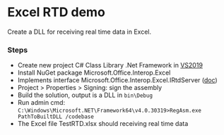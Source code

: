 ﻿# Excel RTD demo
Create a DLL for receiving real time data in Excel.  


### Steps
* Create new project C# Class Library .Net Framework in [VS2019](https://visualstudio.microsoft.com/thank-you-downloading-visual-studio/?sku=Community&rel=16)
* Install NuGet package Microsoft.Office.Interop.Excel
* Implements interface Microsoft.Office.Interop.Excel.IRtdServer ([doc](https://docs.microsoft.com/en-us/previous-versions/office/troubleshoot/office-developer/create-realtimedata-server-in-excel))
* Project > Properties > Signing: sign the assembly
* Build the solution, output is a DLL in `bin\Debug`
* Run admin cmd:  
`C:\Windows\Microsoft.NET\Framework64\v4.0.30319>RegAsm.exe PathToBuiltDLL /codebase`  
* The Excel file TestRTD.xlsx should receiving real time data
